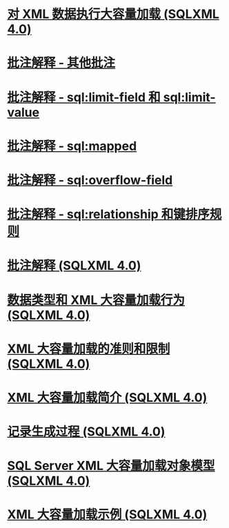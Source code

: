 # [对 XML 数据执行大容量加载 (SQLXML 4.0)](performing-bulk-load-of-xml-data-sqlxml-4-0.md)

# [批注解释 - 其他批注](annotation-interpretation-other-annotations.md)
# [批注解释 - sql:limit-field 和 sql:limit-value](annotation-interpretation-sql-limit-field-and-sql-limit-value.md)
# [批注解释 - sql:mapped](annotation-interpretation-sql-mapped.md)
# [批注解释 - sql:overflow-field](annotation-interpretation-sql-overflow-field.md)
# [批注解释 - sql:relationship 和键排序规则](annotation-interpretation-sql-relationship-and-key-ordering-rule.md)
# [批注解释 (SQLXML 4.0)](annotation-interpretation-sqlxml-4-0.md)
# [数据类型和 XML 大容量加载行为 (SQLXML 4.0)](data-types-and-xml-bulk-load-behavior-sqlxml-4-0.md)
# [XML 大容量加载的准则和限制 (SQLXML 4.0)](guidelines-and-limitations-of-xml-bulk-load-sqlxml-4-0.md)
# [XML 大容量加载简介 (SQLXML 4.0)](introduction-to-xml-bulk-load-sqlxml-4-0.md)
# [记录生成过程 (SQLXML 4.0)](record-generation-process-sqlxml-4-0.md)
# [SQL Server XML 大容量加载对象模型 (SQLXML 4.0)](sql-server-xml-bulk-load-object-model-sqlxml-4-0.md)
# [XML 大容量加载示例 (SQLXML 4.0)](xml-bulk-load-examples-sqlxml-4-0.md)
